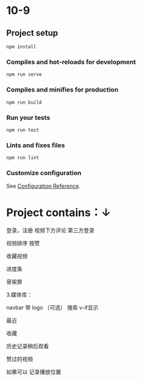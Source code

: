 # 10-9

## Project setup
```
npm install
```

### Compiles and hot-reloads for development
```
npm run serve
```

### Compiles and minifies for production
```
npm run build
```

### Run your tests
```
npm run test
```

### Lints and fixes files
```
npm run lint
```

### Customize configuration
See [Configuration Reference](https://cli.vuejs.org/config/).

# Project contains：↓

登录，注册 视频下方评论 第三方登录

视频排序 按赞

收藏视频

进度条

骨架屏



3.媒体库：

navbar 带 logo （可选） 搜索 v-if显示

最近

收藏

历史记录稍后观看

赞过的视频



如果可以 记录播放位置